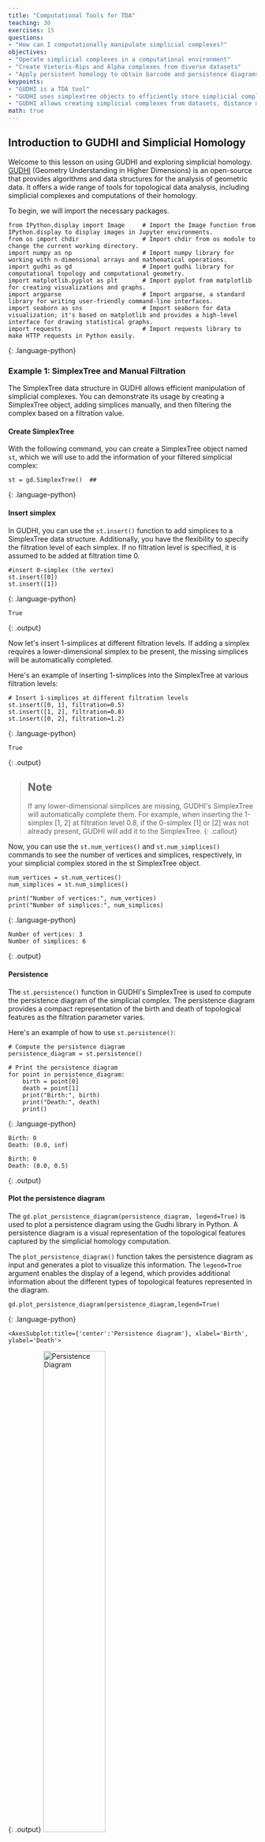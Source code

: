```yaml
---
title: "Computational Tools for TDA"
teaching: 30
exercises: 15
questions:
- "How can I computationally manipulate simplicial complexes?"
objectives:
- "Operate simplicial complexes in a computational environment"
- "Create Vietoris-Rips and Alpha complexes from diverse datasets"
- "Apply persistent homology to obtain barcode and persistence diagrams"
keypoints:
- "GUDHI is a TDA tool"
- "GUDHI uses simplextree objects to efficiently store simplicial complexes"
- "GUDHI allows creating simplicial complexes from datasets, distance matrices, simulated data, and manually"
math: true
---
```

## Introduction to GUDHI and Simplicial Homology

Welcome to this lesson on using GUDHI and exploring simplicial homology. [GUDHI](https://gudhi.inria.fr/python/latest/)  (Geometry Understanding in Higher Dimensions) is an open-source that provides algorithms and data structures for the analysis of geometric data. It offers a wide range of tools for topological data analysis, including simplicial complexes and computations of their homology.  

To begin, we will import the necessary packages.
~~~
from IPython.display import Image     # Import the Image function from IPython.display to display images in Jupyter environments.
from os import chdir                  # Import chdir from os module to change the current working directory.
import numpy as np                    # Import numpy library for working with n-dimensional arrays and mathematical operations.
import gudhi as gd                    # Import gudhi library for computational topology and computational geometry.
import matplotlib.pyplot as plt       # Import pyplot from matplotlib for creating visualizations and graphs.
import argparse                       # Import argparse, a standard library for writing user-friendly command-line interfaces.
import seaborn as sns                 # Import seaborn for data visualization; it's based on matplotlib and provides a high-level interface for drawing statistical graphs.
import requests                       # Import requests library to make HTTP requests in Python easily.

~~~
{: .language-python}


### **Example 1:** SimplexTree and Manual Filtration
The SimplexTree data structure in GUDHI allows efficient manipulation of simplicial complexes. You can demonstrate its usage by creating a SimplexTree object, adding simplices manually, and then filtering the complex based on a filtration value.   

#### **Create SimplexTree**
With the following command, you can create a SimplexTree object named `st`, which we will use to add the information of your filtered simplicial complex:

~~~
st = gd.SimplexTree()  ## 
~~~
{: .language-python}
#### **Insert simplex**
In GUDHI, you can use the `st.insert()` function to add simplices to a SimplexTree data structure. Additionally, you have the flexibility to specify the filtration level of each simplex. If no filtration level is specified, it is assumed to be added at filtration time 0.

~~~
#insert 0-simplex (the vertex) 
st.insert([0])
st.insert([1])
~~~
{: .language-python}
~~~
True
~~~
{: .output}

Now let's insert 1-simplices at different filtration levels. If adding a simplex requires a lower-dimensional simplex to be present, the missing simplices will be automatically completed.

Here's an example of inserting 1-simplices into the SimplexTree at various filtration levels:

~~~
# Insert 1-simplices at different filtration levels
st.insert([0, 1], filtration=0.5)
st.insert([1, 2], filtration=0.8)
st.insert([0, 2], filtration=1.2)
~~~
{: .language-python}

~~~
True
~~~
{: .output}

> ## Note
> If any lower-dimensional simplices are missing, GUDHI's SimplexTree will automatically complete them. For example, when inserting
> the 1-simplex [1, 2] at filtration level 0.8, if the 0-simplex [1] or [2] was not already present, GUDHI will add it to the SimplexTree.
{: .callout}


Now, you can use the `st.num_vertices()` and `st.num_simplices()` commands to see the number of vertices and simplices, respectively, in your simplicial complex stored in the st SimplexTree object.

~~~
num_vertices = st.num_vertices()
num_simplices = st.num_simplices()

print("Number of vertices:", num_vertices)
print("Number of simplices:", num_simplices)
~~~
{: .language-python}

~~~
Number of vertices: 3
Number of simplices: 6
~~~
{: .output}
#### **Persistence**
The `st.persistence()` function in GUDHI's SimplexTree is used to compute the persistence diagram of the simplicial complex. The persistence diagram provides a compact representation of the birth and death of topological features as the filtration parameter varies.

Here's an example of how to use `st.persistence()`:

~~~
# Compute the persistence diagram
persistence_diagram = st.persistence()

# Print the persistence diagram
for point in persistence_diagram:
    birth = point[0]
    death = point[1]
    print("Birth:", birth)
    print("Death:", death)
    print()
~~~
{: .language-python}

~~~
Birth: 0
Death: (0.0, inf)

Birth: 0
Death: (0.0, 0.5)
~~~
{: .output}

#### **Plot the persistence diagram** 
 The `gd.plot_persistence_diagram(persistence_diagram, legend=True)` is used to plot a persistence diagram using the Gudhi library in Python. A persistence diagram is a visual representation of the topological features captured by the simplicial homology computation.

The `plot_persistence_diagram()` function takes the persistence diagram as input and generates a plot to visualize this information. The `legend=True` argument enables the display of a legend, which provides additional information about the different types of topological features represented in the diagram.
~~~
gd.plot_persistence_diagram(persistence_diagram,legend=True)
~~~
{: .language-python}
~~~
<AxesSubplot:title={'center':'Persistence diagram'}, xlabel='Birth', ylabel='Death'>
~~~
{: .output}
 <a href="../fig/tda_09_diagram_1.png">
  <img src="../fig/tda_09_diagram_1.png" alt="Persistence Diagram" width="50%" height="auto" />
</a>

#### **Plot the barcode** 
The code snippet `gd.plot_persistence_barcode(persistence_diagram, legend=True)` is used to generate a persistence barcode plot using the Gudhi library in Python. A persistence barcode provides a different way to visualize the evolution of topological features captured by the persistence diagram.

In topological data analysis, a persistence barcode represents the lifespan of topological features as intervals on a real number line. Each interval corresponds to a topological feature, and its length represents the duration of the feature's existence.

The `plot_persistence_barcode()` function takes the persistence diagram as input and generates a plot that visualizes these intervals. The bars in the barcode plot represent the topological features, and their lengths indicate the duration of their existence.

~~~
gd.plot_persistence_barcode(persistence_diagram,legend=True)
~~~
{: .language-python}

~~~
<AxesSubplot:title={'center':'Persistence barcode'}>
~~~
{: .output}
 <a href="../fig/tda_09_barcode_1.png">
  <img src="../fig/tda_09_barcode_1.png" alt="Persistence Diagram" width="50%" height="auto" />
</a>

By examining the persistence barcode plot, one can observe the distribution and lengths of the bars. Longer bars indicate more persistent topological features, while shorter bars represent features that appear and disappear quickly. The legend displayed with legend=True provides additional information about the types of topological features represented in the barcode.

This visualization allows for the identification of significant topological features and their persistence across different scales. It provides insights into the robustness and stability of these features in the dataset, helping to reveal important structural patterns and understand the underlying topology of the data.

> ## Exercise 1(Intermediate): Creating a Manually Filtered Simplicial Complex.
>  In the following graph, we have $K$ a simplicial complex filtered representation of simplicial complexes.
> <a href="../fig/tda_09_filtracion_ex.png"> 
 <img src="../fig/tda_09_filtracion_ex.png" alt="Exercise 1 Filtration" width="100%" height="auto"/>
 </a>
> Perform persistent homology and plot the persistence diagram and barcode.
> > ## Solution  
> > Step 1: Create a SimplexTree with `gd.SimplexTree()`.
> >  ~~~
>> st = gd.SimplexTree()  
>> ~~~
>> {: .language-python}  
>> Step 2: Insert vertices at time 0 using `st.insert()`
> >  ~~~
>> #insert 0-simplex (the vertex), 
>> st.insert([0])
>>  st.insert([1])
>> st.insert([2])
>>  st.insert([3])
>>  st.insert([4])
>> ~~~
>> {: .language-python}   
>> Step 3: Insert the remaining simplices by setting the filtration time using `st.insert([0, 1], filtration=)`.
> >  ~~~
>> #insert 1-simplex level filtration 1 
>> st.insert([0, 2], filtration=1)
>> st.insert([3, 4], filtration=1)
>> #insert 1-simplex level filtration 2 
>> st.insert([0, 1], filtration=2)
>> #insert 1-simplex level filtration 3 
>>  st.insert([2, 1], filtration=3)
>> #insert 1-simplex level filtration 4 
>> st.insert([2, 1,0], filtration=4)
>> ~~~
>> {: .language-python}   
>> Step 4: Perform persistent homology using `st.persistence()`.
> >  ~~~
>># Compute the persistence diagram
>> persistence_diagram = st.persistence() 
>> ~~~
>> {: .language-python}  
>> Step 5: Plot the persistence diagram.
> >  ~~~
>># plot the persistence diagram
>> gd.plot_persistence_diagram(persistence_diagram,legend=True)
>> ~~~
>> {: .language-python}  
>> Step 6: Plot the barcode.
> >  ~~~
>> gd.plot_persistence_barcode(persistence_diagram,legend=True)
>> ~~~
>> {: .language-python}  
>> Step 7: Get this output  
>> <a href="../fig/tda_09_diagram_F.png">
>>   <img src="../fig/tda_09_diagram_F.png" alt="Persistence Diagram" width="50%" height="auto" />
>> </a>  
> {: .solution}
{: .challenge}



### **Example 2:** Rips complex from datasets 
In this example, we will demonstrate an application of persistent homology using a dataset generated by us. Persistent homology is a technique used in topological data analysis to study the shape and structure of datasets.
### **Generate dataset**
The `make_circles()` function from scikit-learn's datasets module is used to generate synthetic circular data. We specify the number of points to generate (n_samples), the amount of noise to add to the data points (noise), and the scale factor between the inner and outer circle (factor).

The generated dataset consists of two arrays: circles and labels. The circles array contains the coordinates of the generated data points, while the labels array assigns a label to each data point (in this case, it will be 0 or 1 representing the two circles).

~~~
from sklearn import datasets  # Import the datasets module from scikit-learn

# Generate synthetic data using the make_circles function
# n_samples: Number of points to generate
# noise: Standard deviation of Gaussian noise added to the data
# factor: Scale factor between inner and outer circle
circles, labels = datasets.make_circles(n_samples=100, noise=0.06, factor=0.5)

# Print the dimensions of the generated data
print('Data dimension: {}'.format(circles.shape))
~~~
{: .language-python}

~~~
Data dimension:(100, 2)
~~~
{: .output}

### **Plot dataset**

~~~
fig = plt.figure()  # Create a new figure
ax = fig.add_subplot(111)  # Add a subplot to the figure
ax = sns.scatterplot(x=circles[:,0], y=circles[:,1], s=15)  # Create a scatter plot using seaborn
plt.title('Dataset with N=%s points'%(circles.shape[0]))  # Set the title of the plot
plt.show()  # Display the plot
~~~
{: .language-python}
 <a href="../fig/tda_circles.png">
  <img src="../fig/tda_circles.png" alt="Plot Circles" width="50%" height="auto" />
</a>

### **Create Rips complex**
First, we create a Rips complex using the `RipsComplex` class from `gudhi`. The Rips complex is a simplicial complex constructed from the given data points by connecting them with edges if their pairwise distances are below a specified threshold. In this case, we set the `max_edge_length` parameter to 0.6, which determines the maximum length allowed for an edge to be included in the complex.

~~~
%%time
# Create a Rips complex with a maximum edge length of 0.6
Rips_complex = gd.RipsComplex(points = circles, max_edge_length=0.6)
~~~
{: .language-python}

~~~
CPU times: user 461 µs, sys: 88 µs, total: 549 µs
Wall time: 557 µs
~~~
{: .output}

Next, we create a simplex tree using the `create_simplex_tree()` method of the `Rips_complex` object. The simplex tree is a data structure that stores the information about the simplices in the complex. We specify `max_dimension=3` to include simplices up to dimension 3 in the complex.
~~~
%%time
#Create a simplex tree from the Rips complex with a maximum dimension of 3
Rips_simplex_tree = Rips_complex.create_simplex_tree(max_dimension=3) 
~~~
{: .language-python}
~~~
CPU times: user 2.25 ms, sys: 0 ns, total: 2.25 ms
Wall time: 1.95 ms
~~~
{: .output}

Then, we retrieve the filtration order of simplices from the `Rips_simplex_tree` using the `get_filtration()` method. Filtration is a sequence of simplices ordered by their inclusion in the complex. We convert the filtration to a list using `list()`.
~~~
%%time
# Get the filtration order of simplices
filt_Rips = list(Rips_simplex_tree.get_filtration())
~~~
{: .language-python}
~~~
CPU times: user 108 ms, sys: 0 ns, total: 108 ms
Wall time: 121 ms
~~~
{: .output}
### **Simplicial homology**
Finally, we compute the persistence of the Rips complex using the `persistence()` method of the `Rips_simplex_tree`. Persistence computes the birth and death values for each topological feature (connected components, loops, voids, etc.) in the complex. The result is assigned to the variable `diag_Rips`.
~~~
%%time
# Compute the persistence of the Rips complex
diag_Rips = Rips_simplex_tree.persistence()
~~~
{: .language-python}
~~~
CPU times: user 9.13 ms, sys: 41 µs, total: 9.17 ms
Wall time: 8.82 ms
~~~
{: .output}
### **Plots the persistence diagram and barcode**

The `plot_persistence_diagram()` function takes the persistence diagram (`diag_Rips`) as input and creates a scatter plot of the points. The birth and death values are used to determine the positions of the points in the diagram.

Additionally, the `legend` parameter is set to `True`, which displays a legend in the plot. The legend provides information about the colors or markers used to differentiate different topological dimensions or features.
~~~
%%time
# Plot the persistence diagram
gd.plot_persistence_diagram(diag_Rips, legend=True)
~~~
{: .language-python}
~~~
<AxesSubplot:title={'center':'Persistence diagram'}, xlabel='Birth', ylabel='Death'>
~~~
{: .output}
 <a href="../fig/tda_09_persistence_example2.png">
  <img src="../fig/tda_09_persistence_example2.png" alt="Persistence diagram" width="50%" height="auto" />
</a>

The persistence barcode is another graphical representation of the persistence pairs obtained from the computation of persistent homology. It visualizes the birth and death values of topological features as intervals on a barcode-like plot.

The `plot_persistence_barcode()` function takes the persistence diagram (d`iag_Rips`) as input and creates a barcode plot. Each bar in the plot represents a topological feature, and its length corresponds to the persistence or lifetime of the feature. The x-axis represents the range of values for the birth and death of the features.

The `legend` parameter is set to `True` in order to display a legend in the plot. The legend provides information about the colors or markers used to differentiate different topological dimensions or features.

~~~
gd.plot_persistence_barcode(diag_Rips,legend=True)

~~~
{: .language-python}
~~~
<AxesSubplot:title={'center':'Persistence barcode'}>
~~~
{: .output}
 <a href="../fig/tda_09_bardcode_example2.png">
  <img src="../fig/tda_09_bardcode_example2.png" alt="Bard Code" width="50%" height="auto" />
</a>



### **Example 3:** Rips complex from datasets 

We are using the gudhi library to load a 2D point cloud data from a CSV file and visualize it using matplotlib.

First, we import the necessary modules from gudhi to work with datasets and construct the Alpha complex. We import _points from gudhi.datasets.generators to generate points and AlphaComplex to construct the Alpha complex.
~~~
from gudhi.datasets.generators import _points
from gudhi import AlphaComplex
~~~
{: .language-python}

We use the `requests.get()` function to send a GET request to the specified URL and retrieve the content of the file. The content is stored in the response object, and we extract the text content using `response.text`.

The text content is then loaded into a NumPy array using `np.loadtxt()`. The `content.splitlines()` splits the text content into lines, and `delimiter=' '` specifies that the values in each line are separated by a space.

Finally, we visualize the loaded data by plotting the points using `plt.scatter()`. The `data[:, 0]` and `data[:, 1]` select the first and second columns of the data array, representing the x and y coordinates respectively. The `marker='.'` specifies the marker style as a dot, and `s=1` sets the marker size. The points are then displayed using `plt.show()`.
~~~
# Load the file spiral_2d.csv from the specified URL
url = 'https://raw.githubusercontent.com/paumayell/topological-data-analysis/gh-pages/files/spiral_2d.csv'

# Get the content of the file
response = requests.get(url)
content = response.text

# Load the data into a NumPy array
data = np.loadtxt(content.splitlines(), delimiter=' ')

# Plot the points
plt.scatter(data[:, 0], data[:, 1], marker='.', s=1)
plt.show()
~~~
{: .language-python}
<a href="../fig/tda_09_sperial.png">
  <img src="../fig/tda_09_sperial.png" alt="Plot Spiral" width="50%" height="auto" />
</a>

we are using the `AlphaComplex` class from the `gudhi` library to construct an Alpha complex from the loaded 2D point cloud data.

First, we create an instance of the `AlphaComplex` class, `alpha_complex`, by passing the `data` array to the points parameter. This initializes the Alpha complex object and prepares it to construct the complex based on the given points.

Next, we create a simplex tree using the `create_simplex_tree()` method of the `alpha_complex` object. The simplex tree is a data structure that stores the information about the simplices in the Alpha complex. It represents the hierarchy of simplices in the complex, from the lowest-dimensional simplices (vertices) to higher-dimensional simplices (e.g., edges, triangles).

By calling `create_simplex_tree()`, we construct the simplex tree based on the Alpha complex. The simplex tree contains information about the simplices, such as their filtration values and filtration order.

The `simplex_tree` object can be further utilized to analyze and extract topological features and their persistence from the constructed Alpha complex. It provides various methods for computing persistence, extracting persistence diagrams, and performing other topological computations.

Overall, the code segment constructs the Alpha complex from the 2D point cloud data and creates a simplex tree to store the resulting complex's information. This allows for subsequent topological analysis and computations on the constructed complex using the `simplex_tree` object.

~~~
# Construct an Alpha complex from the data points
alpha_complex = AlphaComplex(points=data)

# Create a simplex tree based on the Alpha complex
simplex_tree = alpha_complex.create_simplex_tree()
~~~
{: .language-python}
~~~
CPU times: user 5.04 s, sys: 0 ns, total: 5.04 s
Wall time: 5.06 s
~~~
{: .output}

~~~
diag = simplex_tree.persistence()
diag = simplex_tree.persistence(homology_coeff_field=2, min_persistence=0)
print("diag=", diag)

gd.plot_persistence_diagram(diag)
~~~
~~~
<AxesSubplot:title={'center':'Persistence diagram'}, xlabel='Birth', ylabel='Death'>
~~~
{: .output}
{: .language-python}
<a href="../fig/tda_09_persistence_example3.png">
  <img src="../fig/tda_09_persistence_example3.png" alt="Persistence diagram" width="50%" height="auto" />
</a>

~~~
gd.plot_persistence_barcode(diag)
plt.show()
~~~
{: .language-python}
~~~
/opt/tljh/user/envs/TDA2/lib/python3.7/site-packages/gudhi/persistence_graphical_tools.py:83: UserWarning: There are 229062 intervals given as input, whereas max_intervals is set to 20000.
  % (len(persistence), max_intervals)
~~~
{: .output}
 <a href="../fig/tda_09_bardcode_example3.png">
  <img src="../fig/tda_09_bardcode_example3.png" alt="Bard Code" width="50%" height="auto" />
</a>
~~~
%%time
gd.plot_persistence_barcode(diag,legend=True)
~~~
{: .language-python}

> ## Exercise 2(Intermediate):  Constructing a Torus and Analyzing Persistent Homology.
> Use the `tadasets.torus(n=num_points)` function to generate a dataset representing a torus. Ensure that `num_points` is an integer specifying the number of points to generate.
> Once you have generated the torus, apply persistent homology techniques to analyze the topology of the dataset.
> <a href="../fig/tda_09_torus.png">
  <img src="../fig/tda_09_torus.png" alt="Exercise 2 Torus" width="50%" height="auto"/>
</a>
> > ## Solution  
>> ~~~
>> #pip install tadasets
>> import tadasets
>> import gudhi
>> import matplotlib.pyplot as plt
>># Generate torus points
>>torus = tadasets.torus(n=100)
>># Create a Rips complex from the torus points
>>rips_complex = gudhi.RipsComplex(points=torus)
>># Obtain the simplicial complex
>>simplicial_complex = rips_complex.create_simplex_tree(max_dimension=2)
>># Compute the persistent homology of the simplicial complex
>>persistence = simplicial_complex.persistence()
>># Plot diagrams
>>gudhi.plot_persistence_diagram(persistence, legend=True)
>>plt.show()
>>~~~
>> <a href="../fig/tda_09_persistence_exc2.png">
>>  <img src="../fig/tda_09_persistence_exc2.png" alt="Bard Code" width="50%" height="auto" />
>> </a>
> {: .solution}
{: .challenge}

> ## FIXME
> Add something more to the keypoints
{: .caution}

{% include links.md %}
